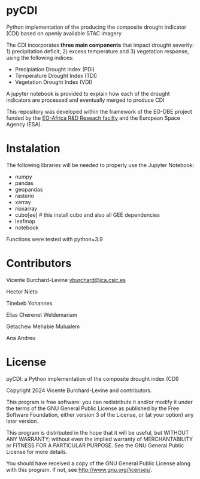 # pyCDI 

Python implementation of the producing the composite drought indicator (CDI) based on openly available STAC imagery

The CDI incorporates **three main components** that impact drought severity: 1) precipitation deficit, 2) excess temperature and 3) vegetation response, using the following indices:

- Precipiation Drought Index (PDI)
- Temperature Drought Index (TDI)
- Vegetation Drought Index (VDI)

A jupyter notebook is provided to explain how each of the drought indicators are processed and eventually merged to produce CDI

This repository was developed within the framework of the EO-DBE project funded by the [EO-Africa R&D Reseach facilty](https://www.eoafrica-rd.org/) and the European Space Agency (ESA).

# Instalation 

The following libraries will be needed to properly use the Jupyter Notebook:

- numpy 
- pandas
- geopandas
- rasterio
- xarray
- rioxarray
- cubo[ee] # this install cubo and also all GEE dependencies
- leafmap
- notebook 

Functions were tested with python=3.9

# Contributors
Vicente Burchard-Levine vburchard@ica.csic.es

Hector Nieto 

Tinebeb Yohannes

Elias Cherenet Weldemariam

Getachew Mehabie Mulualem

Ana Andreu

# License  
pyCDI: a Python implementation of the composite drought index (CDI)

Copyright 2024 Vicente Burchard-Levine and contributors.

This program is free software: you can redistribute it and/or modify it under the terms of the GNU General Public License as published by the Free Software Foundation, either version 3 of the License, or (at your option) any later version.

This program is distributed in the hope that it will be useful, but WITHOUT ANY WARRANTY; without even the implied warranty of MERCHANTABILITY or FITNESS FOR A PARTICULAR PURPOSE. See the GNU General Public License for more details.

You should have received a copy of the GNU General Public License along with this program. If not, see http://www.gnu.org/licenses/.
